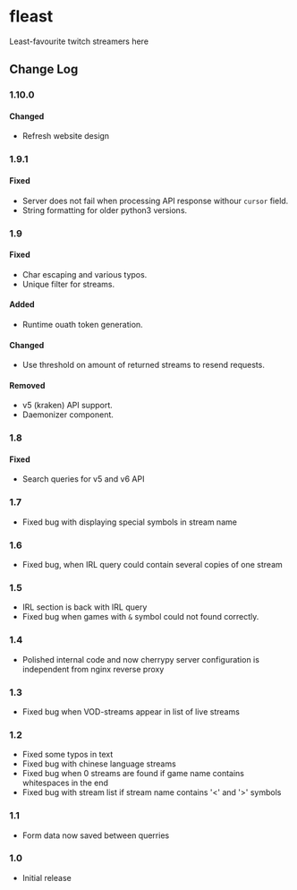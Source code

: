 # fleast
Least-favourite twitch streamers here


## Change Log
### 1.10.0
#### Changed
- Refresh website design

### 1.9.1
#### Fixed
- Server does not fail when processing API response withour `cursor` field.
- String formatting for older python3 versions.

### 1.9
#### Fixed
- Char escaping and various typos.
- Unique filter for streams.

#### Added
- Runtime ouath token generation.

#### Changed
- Use threshold on amount of returned streams to resend requests.

#### Removed
- v5 (kraken) API support.
- Daemonizer component.

### 1.8
#### Fixed
- Search queries for v5 and v6 API

### 1.7
- Fixed bug with displaying special symbols in stream name
### 1.6
- Fixed bug, when IRL query could contain several copies of one stream
### 1.5
- IRL section is back with IRL query
- Fixed bug when games with `&` symbol could not found correctly.  
### 1.4
- Polished internal code and now cherrypy server configuration 
is independent from nginx reverse proxy
### 1.3
- Fixed bug when VOD-streams appear in list of live streams
### 1.2
- Fixed some typos in text
- Fixed bug with chinese language streams
- Fixed bug when 0 streams are found if game name contains whitespaces in the end
- Fixed bug with stream list if stream name contains '<' and '>' symbols
### 1.1
- Form data now saved between querries
### 1.0
- Initial release

